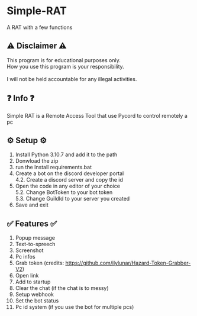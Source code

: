 # Simple-RAT
A RAT with a few functions

## ⚠ Disclaimer ⚠ 

This program is for educational purposes only.<br />
How you use this program is your responsibility.<br />
<br />
I will not be held accountable for any illegal activities.

## ❓ Info ❓
Simple RAT is a Remote Access Tool that use Pycord to control remotely a pc

## ⚙ Setup ⚙

1. Install Python 3.10.7 and add it to the path
2. Donwload the zip
3. run the Install requirements.bat
4. Create a bot on the discord developer portal <br />
4.2. Create a discord server and copy the id
5.  Open the code in any editor of your choice <br />
5.2. Change BotToken to your bot token <br />
5.3. Change GuildId to your server you created
6. Save and exit

## ✅ Features ✅
1. Popup message
2. Text-to-spreech
3. Screenshot
4. Pc infos
5. Grab token (credits: https://github.com/ilylunar/Hazard-Token-Grabber-V2)
6. Open link
7. Add to startup
8. Clear the chat (if the chat is to messy)
9. Setup webhook
10. Set the bot status
11. Pc id system (if you use the bot for multiple pcs)
